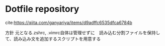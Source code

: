 # Dotfile repository
cite:https://qiita.com/ganyariya/items/d9adffc6535dfca6784b


方針
元となる.zshrc, .vimrc自体は管理せずに　読み込む分割ファイルを保持して、読み込み文を追加するスクリプトを用意する

